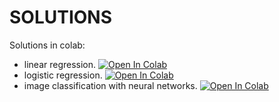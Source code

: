 # SOLUTIONS

Solutions in colab: 
* linear regression.  [![Open In Colab](https://colab.research.google.com/assets/colab-badge.svg)](https://colab.research.google.com/github/vincentadam87/intro_to_jax/blob/main/solutions/Linear%20Regression%20-%20with%20and%20without%20JAX%20-%20SOLUTIONS.ipynb)
* logistic regression. [![Open In Colab](https://colab.research.google.com/assets/colab-badge.svg)](https://colab.research.google.com/github/vincentadam87/intro_to_jax/blob/main/solutions/Logistic%20Regression%20-%20with%20JAX%20-%20SOLUTIONS.ipynb)
* image classification with neural networks. [![Open In Colab](https://colab.research.google.com/assets/colab-badge.svg)](https://colab.research.google.com/github/vincentadam87/intro_to_jax/blob/main/solutions/Mnist%20Classification%20with%20Neural%20Networks%20-%20from%20scratch%20with%20JAX%20-%20SOLUTIONS.ipynb)

